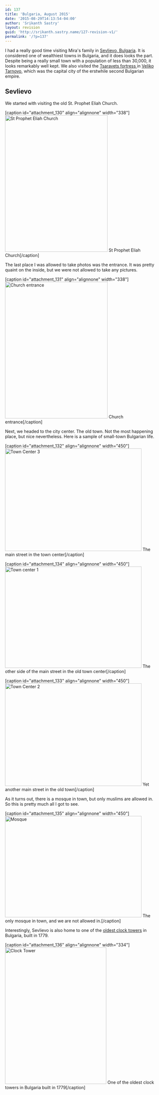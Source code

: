 ```yaml
---
id: 137
title: 'Bulgaria, August 2015'
date: '2015-08-29T14:13:54-04:00'
author: 'Srikanth Sastry'
layout: revision
guid: 'http://srikanth.sastry.name/127-revision-v1/'
permalink: '/?p=137'
---
```


I had a really good time visiting Mira's family in <a href="https://en.wikipedia.org/wiki/Sevlievo">Sevlievo, Bulgaria</a>. It is considered one of wealthiest towns in Bulgaria, and it does looks the part. Despite being a really small town with a population of less than 30,000, it looks remarkably well kept. We also visited the <a href="https://en.wikipedia.org/wiki/Tsarevets_(fortress)">Tsaravets fortress </a>in <a href="https://en.wikipedia.org/wiki/Veliko_Tarnovo">Veliko Tarnovo</a>, which was the capital city of the erstwhile second Bulgarian empire.
<h2>Sevlievo</h2>
We started with visiting the old St. Prophet Eliah Church.

[caption id="attachment_130" align="alignnone" width="338"]<a href="http://srikanth.sastry.name/?attachment_id=130" rel="attachment wp-att-130"><img class="size-medium wp-image-130" src="http://srikanth.sastry.name/wp-content/uploads/2015/08/IMG_20150828_100426-338x450.jpg" alt="St Prophet Eliah Church" width="338" height="450" /></a> St Prophet Eliah Church[/caption]

The last place I was allowed to take photos was the entrance. It was pretty quaint on the inside, but we were not allowed to take any pictures.

[caption id="attachment_131" align="alignnone" width="338"]<a href="http://srikanth.sastry.name/?attachment_id=131" rel="attachment wp-att-131"><img class="size-medium wp-image-131" src="http://srikanth.sastry.name/wp-content/uploads/2015/08/IMG_20150828_100506-338x450.jpg" alt="Church entrance" width="338" height="450" /></a> Church entrance[/caption]

Next, we headed to the city center. The old town. Not the most happening place, but nice nevertheless. Here is a sample of small-town Bulgarian life.

[caption id="attachment_132" align="alignnone" width="450"]<a href="http://srikanth.sastry.name/?attachment_id=132" rel="attachment wp-att-132"><img class="wp-image-132 size-medium" src="http://srikanth.sastry.name/wp-content/uploads/2015/08/IMG_20150828_101405-450x338.jpg" alt="Town Center 3" width="450" height="338" /></a> The main street in the town center[/caption]

[caption id="attachment_134" align="alignnone" width="450"]<img class="wp-image-134 size-medium" src="http://srikanth.sastry.name/wp-content/uploads/2015/08/IMG_20150828_101504-450x334.jpg" alt="Town center 1" width="450" height="334" /> The other side of the main street in the old town center[/caption]

[caption id="attachment_133" align="alignnone" width="450"]<a href="http://srikanth.sastry.name/?attachment_id=133" rel="attachment wp-att-133"><img class="wp-image-133 size-medium" src="http://srikanth.sastry.name/wp-content/uploads/2015/08/IMG_20150828_101414-450x338.jpg" alt="Town Center 2" width="450" height="338" /></a> Yet another main street in the old town[/caption]

As it turns out, there is a mosque in town, but only muslims are allowed in. So this is pretty much all I got to see.

[caption id="attachment_135" align="alignnone" width="450"]<a href="http://srikanth.sastry.name/?attachment_id=135" rel="attachment wp-att-135"><img class="wp-image-135 size-medium" src="http://srikanth.sastry.name/wp-content/uploads/2015/08/IMG_20150828_102614-450x334.jpg" alt="Mosque" width="450" height="334" /></a> The only mosque in town, and we are not allowed in.[/caption]

Interestingly, Sevlievo is also home to one of the <a href="http://gocenter.bg/uk-objects-36-Clock%20tower%20%E2%80%93%20Sevlievo">oldest clock towers</a> in Bulgaria, built in 1779.

[caption id="attachment_136" align="alignnone" width="334"]<a href="http://srikanth.sastry.name/?attachment_id=136" rel="attachment wp-att-136"><img class="wp-image-136 size-medium" src="http://srikanth.sastry.name/wp-content/uploads/2015/08/IMG_20150828_104216-334x450.jpg" alt="Clock Tower" width="334" height="450" /></a> One of the oldest clock towers in Bulgaria built in 1779[/caption]